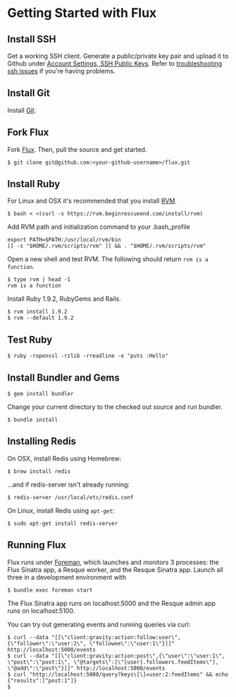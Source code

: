 Getting Started with Flux
=========================

Install SSH
-----------

Get a working SSH client. Generate a public/private key pair and upload it to
Github under [Account Settings, SSH Public Keys](https://github.com/account).
Refer to [troubleshooting ssh issues](http://help.github.com/troubleshooting-ssh/)
if you're having problems.

Install Git
-----------

Install [Git](http://git-scm.com/download).

Fork Flux
------------

Fork [Flux](https://github.com/artsy/flux "Flux"). Then, pull the source and get started.

    $ git clone git@github.com:<your-github-username>/flux.git

Install Ruby
------------

For Linux and OSX it's recommended that you install [RVM](http://rvm.beginrescueend.com/).

    $ bash < <(curl -s https://rvm.beginrescueend.com/install/rvm)

Add RVM path and initialization command to your .bash_profile

    export PATH=$PATH:/usr/local/rvm/bin
    [[ -s "$HOME/.rvm/scripts/rvm" ]] && . "$HOME/.rvm/scripts/rvm"

Open a new shell and test RVM. The following should return `rvm is a function`.

    $ type rvm | head -1
    rvm is a function

Install Ruby 1.9.2, RubyGems and Rails.

    $ rvm install 1.9.2
    $ rvm --default 1.9.2

Test Ruby
---------

    $ ruby -ropenssl -rzlib -rreadline -e "puts :Hello"

Install Bundler and Gems
------------------------

    $ gem install bundler

Change your current directory to the checked out source and run bundler.

    $ bundle install

Installing Redis
----------------

On OSX, install Redis using Homebrew:

    $ brew install redis

...and if redis-server isn't already running:

    $ redis-server /usr/local/etc/redis.conf

On Linux, install Redis using `apt-get`:

    $ sudo apt-get install redis-server

Running Flux
------------

Flux runs under [Foreman](http://ddollar.github.com/foreman/), which
launches and monitors 3 processes: the Flux Sinatra app, a Resque
worker, and the Resque Sinatra app. Launch all three in a development
environment with

    $ bundle exec foreman start

The Flux Sinatra app runs on localhost:5000 and the Resque admin app
runs on localhost:5100.

You can try out generating events and running queries via curl:

    $ curl --data "[[\"client:gravity:action:follow:user\",{\"follower\":\"user:2\", \"followee\":\"user:1\"}]]" http://localhost:5000/events
    $ curl --data "[[\"client:gravity:action:post\",{\"user\":\"user:1\", \"post\":\"post:1\", \"@targets\":[\"[user].followers.feedItems\"], \"@add\":\"post\"}]]" http://localhost:5000/events
    $ curl "http://localhost:5000/query?keys\[\]=user:2:feedItems" && echo
    {"results":["post:1"]}
    $